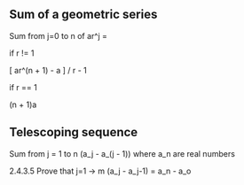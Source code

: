 ## Sum of a geometric series

Sum from j=0 to n of ar^j =

if r != 1

[ ar^(n + 1) - a ] / r - 1

if r == 1

(n + 1)a


## Telescoping sequence

Sum from j = 1 to n (a_j - a_(j - 1)) where a_n are real numbers

2.4.3.5 Prove that j=1 -> m (a_j - a_j-1) = a_n - a_o
